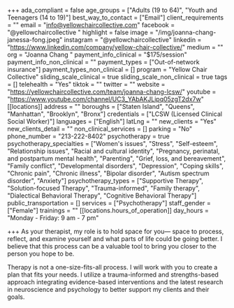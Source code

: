+++
ada_compliant = false
age_groups = ["Adults (19 to 64)", "Youth and Teenagers (14 to 19)"]
best_way_to_contact = ["Email"]
client_requirements = ""
email = "info@yellowchaircollective.com"
facebook = "@yellowchaircollective "
highlight = false
image = "/img/joanna-chang-janessa-fong.jpeg"
instagram = "@yellowchaircollective"
linkedin = "https://www.linkedin.com/company/yellow-chair-collective/"
medium = ""
org = "Joanna Chang "
payment_info_clinical = "$175/session"
payment_info_non_clinical = ""
payment_types = ["Out-of-network insurance"]
payment_types_non_clinical = []
program = "Yellow Chair Collective"
sliding_scale_clinical = true
sliding_scale_non_clinical = true
tags = []
telehealth = "Yes"
tiktok = ""
twitter = ""
website = "https://yellowchaircollective.com/team/joanna-chang-lcsw/"
youtube = "https://www.youtube.com/channel/UC3_YAbAKJLipq05zgT2dx7w"
[[locations]]
address = ""
boroughs = ["Staten Island", "Queens", "Manhattan", "Brooklyn", "Bronx"]
credentials = ["LCSW (Licensed Clinical Social Worker)"]
languages = ["English"]
latLng = ""
new_clients = "Yes"
new_clients_detail = ""
non_clinical_services = []
parking = "No"
phone_number = "213-222-8402"
psychotherapy = true
psychotherapy_specialties = ["Women's issues", "Stress", "Self-esteem", "Relationship issues", "Racial and cultural identity", "Pregnancy, perinatal, and postpartum mental health", "Parenting", "Grief, loss, and bereavement", "Family conflict", "Developmental disorders", "Depression", "Coping skills", "Chronic pain", "Chronic illness", "Bipolar disorder", "Autism spectrum disorder", "Anxiety"]
psychotherapy_types = ["Supportive Therapy", "Solution-focused Therapy", "Trauma-informed", "Family therapy", "Dialectical Behavioral Therapy", "Cognitive Behavioral Therapy"]
public_transportation = []
services = ["Psychotherapy"]
staff_gender = ["Female"]
trainings = ""
[[locations.hours_of_operation]]
day_hours = "Monday - Friday: 9 am - 7 pm"

+++
As your therapist, my role is to hold space for you— space to process, reflect, and examine yourself and what parts of life could be going better. I believe that this process can be a valuable tool to bring you closer to the person you hope to be.  
  
Therapy is not a one-size-fits-all process. I will work with you to create a plan that fits your needs. I utilize a trauma-informed and strengths-based approach integrating evidence-based interventions and the latest research in neuroscience and psychology to better support my clients and their goals.